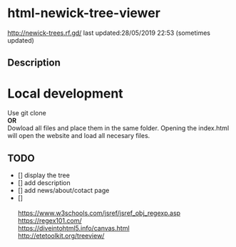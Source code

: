 # html-newick-tree-viewer

http://newick-trees.rf.gd/  last updated:28/05/2019 22:53   (sometimes updated) 

## Description

# Local development
Use git clone\
**OR**\
Dowload all files and place them in the same folder. Opening the index.html will open the website and load all necesary files.

## TODO
- [] display the tree
- [] add description
- [] add news/about/cotact page
- [] \
\
https://www.w3schools.com/jsref/jsref_obj_regexp.asp \
https://regex101.com/ \
https://diveintohtml5.info/canvas.html \
http://etetoolkit.org/treeview/
